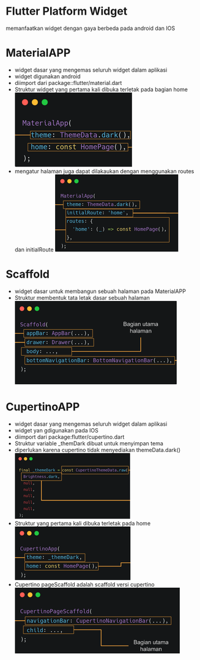 # Flutter Platform Widget
memanfaatkan widget dengan gaya berbeda pada android dan IOS

# MaterialAPP
- widget dasar yang mengemas seluruh widget dalam aplikasi
- widget digunakan android
- diimport dari package::flutter/material.dart
- Struktur widget yang pertama kali dibuka terletak pada bagian home
![ss_materialapp](Screenshots/materialAPP.png)
- mengatur halaman juga dapat dilakaukan dengan menggunakan routes dan initialRoute
![ss_materialapp](Screenshots/materialAPP_route.png)

# Scaffold
- widget dasar untuk membangun sebuah halaman pada MaterialAPP
- Struktur membentuk tata letak dasar sebuah halaman
![ss_scaffold](Screenshots/scaffold.png)

# CupertinoAPP
- widget dasar yang mengemas seluruh widget dalam aplikasi
- widget yan gdigunakan pada IOS
- diimport dari package:flutter/cupertino.dart
- Struktur variable _themDark dibuat untuk menyimpan tema
- diperlukan karena cupertino tidak menyediakan themeData.dark()
![ss_cupertino](Screenshots/cupertino.png)
- Struktur yang pertama kali dibuka terletak pada home
![ss_cupertino](Screenshots/cupertino_1.png)
- Cupertino pageScaffold adalah scaffold versi cupertino
![ss_cupertino](Screenshots/cupertinoScaffold.png)

